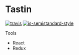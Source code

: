 # Tastin

[![travis][travis-image]][travis-url]
[![js-semistandard-style](https://img.shields.io/badge/code%20style-semistandard-brightgreen.svg?style=flat-square)](https://github.com/Flet/semistandard)

Tools
  - React
  - Redux

[travis-image]: https://img.shields.io/travis/Flet/semistandard.svg?style=flat-square
[travis-url]: https://travis-ci.org/marcelorl/tastin-front
